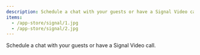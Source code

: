 ```yaml
---
description: Schedule a chat with your guests or have a Signal Video call.
items:
  - /app-store/signal/1.jpg
  - /app-store/signal/2.jpg
---
```


Schedule a chat with your guests or have a Signal Video call.
